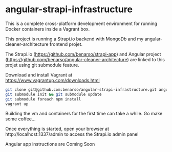# angular-strapi-infrastructure

This is a complete cross-platform development environment for running Docker containers inside a Vagrant box.

This project is running a Strapi.io backend with MongoDb and my angular-cleaner-architecture frontend projet.

The Strapi.io (https://github.com/benarso/strapi-app) and Angular project (https://github.com/benarso/angular-cleaner-architecture) are linked to this projet using git submodule feature.

Download and install Vagrant at https://www.vagrantup.com/downloads.html

```sh
git clone git@github.com:benarso/angular-strapi-infrastructure.git angular-strapi-infrastructure && cd angular-strapi-infrastructure
git submodule init && git submodule update
git submodule foreach npm install
vagrant up
```

Building the vm and containers for the first time can take a while. Go make some coffee...

Once everything is started, open your browser at http://localhost:1337/admin to access the Strapi.io admin panel

Angular app instructions are Coming Soon
